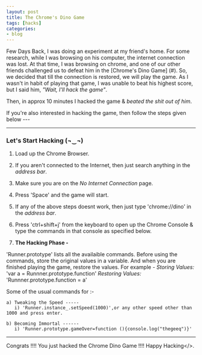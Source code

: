 ```yaml
---
layout: post
title: The Chrome's Dino Game
tags: [hacks]
categories:
- blog
---
```


Few Days Back, I was doing an experiment at my friend's home. For some research, while I was browsing on
his computer, the internet connection was lost. At that time, I was browsing on chrome, and one of our
other friends challenged us to defeat him in the [Chrome's Dino Game] (#). So, we decided that till the 
connection is restored, we will play the game. As I wasn't in habit of playing that game, I was unable 
to beat his highest score, but I said him, *"Wait, I'll hack the game"*. 

Then, in approx 10 minutes I hacked the game & *beated the shit out of him*.

If you're also interested in hacking the game, then follow the steps given below ---

---

### Let's Start Hacking (¬‿¬)

1. Load up the Chrome Browser.

2. If you aren't connected to the Internet, then just search anything in the *address bar*.

3. Make sure you are on the *No Internet Connection* page.

4. Press 'Space' and the game will start.

5. If any of the above steps doesnt work, then just type 'chrome://dino' in the *address bar*.

6. Press 'ctrl+shift+j' from the keyboard to open up the Chrome Console & type the commands in that 
   console as specified below.

7. **The Hacking Phase -**

'Runner.prototype' lists all the availaible commands.
Before using the commands, store the original values in a variable. 
And when you are finished playing the game, restore the values.
For example - 
*Storing Values:* 'var a = Runnner.prototype.function'
*Restoring Values:* 'Runnner.prototype.function = a'

Some of the usual commands for :-

	a) Tweaking the Speed -----
	   i) 'Runner.instance_.setSpeed(1000)',or any other speed other than 1000 and press enter. 
    
    b) Becoming Immortal ------
       i) 'Runner.prototype.gameOver=function (){console.log("thegeeq")}'

---

Congrats !!!! You just hacked the Chrome Dino Game !!!! Happy Hacking</>.

